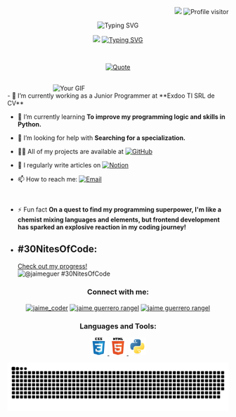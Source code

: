 <!-- Icon and visitor -->
<p align="right"> 
  <img src="https://www.codedex.io/_next/image?url=%2Fimages%2Frobot.gif&w=64&q=75"/>
  <img src="https://komarev.com/ghpvc/?username=JaimeGuerreroRangel&label=PROFILE+VIEWS&color=red&style=for-the-badge" alt="Profile visitor" />
</p>

<p align="center" >
  <a src="https://git.io/typing-svg"><img src="https://readme-typing-svg.demolab.com?font=Fira+Code&weight=500&size=25&duration=4000&pause=800&color=692DF0&background=9BFF9100&vCenter=true&random=false&width=435&lines=Hola%2C+bienvenidos+a+mi+perfil;Hello%2C+welcome+to+my+profile" alt="Typing SVG" /></a>
</p>
  
<p align="center"> 
  <img src="https://img.shields.io/badge/Odoo-%23E95420.svg?&style=for-the-badge&logo=odoo&logoColor=white"/>
  <a href="https://git.io/typing-svg"><img src="https://readme-typing-svg.demolab.com?font=Fira+Code&weight=500&size=25&duration=1&pause=800&color=F04747&background=9BFF9100&vCenter=true&random=false&width=435&lines=Jaime+Guerrero" alt="Typing SVG" /></a>
</p>

<br>  
<p align="center">
  <a href="https://github.com/piyushsuthar/github-readme-quotes">
    <img alt="Quote" src="https://quotes-github-readme.vercel.app/api?type=horizontal&theme=tokyonight&animation=grow_out_in&quote=A%20beginner%20in%20Odoo%20and%20Python%2C%20exploring%20the%20intricacies%20of%20programming%20and%20navigating%20the%20sea%20of%20possibilities%20that%20this%20platform%20and%20language%20offer%2C%20with%20unwavering%20determination%20to%20become%20an%20expert%20in%20Odoo%20development%20and%20aspiring%20to%20become%20a%20highly%20competent%20junior%20programmer.">
  </a>
</p>
<br>


<picture>
    <img align="right" src="https://64.media.tumblr.com/9fd5a3db01d43d79d297404171d84181/tumblr_muc021iaHf1r0dbsno1_500.gifv" alt="Your GIF" width =400px/>
</picture>

<br>
- 🔭 I’m currently working as a Junior Programmer at **Exdoo TI SRL de CV**

- 🌱 I’m currently learning **To improve my programming logic and skills in Python.**

- 🤝 I’m looking for help with **Searching for a specialization.**

- 👨‍💻 All of my projects are available at [![GitHub](https://img.shields.io/badge/GitHub-181717?style=flat-square&logo=github&logoColor=white)](https://github.com/JaimeGuerreroRangel/portafolio)

- 📝 I regularly write articles on [![Notion](https://img.shields.io/badge/Notion-000000?style=flat-square&logo=notion&logoColor=white)](https://jaime-guerrero.notion.site/Odoo-179bcee891254b03a3a3cb0fba755bf7)


- 📫 How to reach me: [![Email](https://img.shields.io/badge/Email-D14836?style=flat-square&logo=microsoft-outlook&logoColor=white)](mailto:jaimeguer1998@hotmail.com)

<br>

- ⚡ Fun fact **On a quest to find my programming superpower, I'm like a chemist mixing languages and elements, but frontend development has sparked an explosive reaction in my coding journey!**

- ## #30NitesOfCode:
  [Check out my progress!](https://www.codedex.io/@jaimeguer/30-nites-of-code)  
  ![@jaimeguer #30NitesOfCode](https://www.codedex.io/api/petStatus?user=jaimeguer)


<h3 align="center">Connect with me:</h3>
<p align="center">
<a href="https://instagram.com/jaime_coder" target="blank"><img align="center" src="https://raw.githubusercontent.com/rahuldkjain/github-profile-readme-generator/master/src/images/icons/Social/instagram.svg" alt="jaime_coder" height="30" width="40" /></a>
<a href="https://linkedin.com/in/jaime guerrero rangel" target="blank"><img align="center" src="https://raw.githubusercontent.com/rahuldkjain/github-profile-readme-generator/master/src/images/icons/Social/linked-in-alt.svg" alt="jaime guerrero rangel" height="30" width="40" /></a>
<a href="https://www.hackerrank.com/jaime guerrero rangel" target="blank"><img align="center" src="https://raw.githubusercontent.com/rahuldkjain/github-profile-readme-generator/master/src/images/icons/Social/hackerrank.svg" alt="jaime guerrero rangel" height="30" width="40" /></a>
</p>


<h3 align="center">Languages and Tools:</h3>
<p align="center"> <a href="https://www.w3schools.com/css/" target="_blank" rel="noreferrer"> <img src="https://raw.githubusercontent.com/devicons/devicon/master/icons/css3/css3-original-wordmark.svg" alt="css3" width="40" height="40"/> </a> <a href="https://www.w3.org/html/" target="_blank" rel="noreferrer"> <img src="https://raw.githubusercontent.com/devicons/devicon/master/icons/html5/html5-original-wordmark.svg" alt="html5" width="40" height="40"/> </a> <a href="https://www.python.org" target="_blank" rel="noreferrer"> <img src="https://raw.githubusercontent.com/devicons/devicon/master/icons/python/python-original.svg" alt="python" width="40" height="40"/> </a> </p>


<div align="center">
  <a href="https://1999azzar.github.io/1999AZZAR/">
  <img  src="https://github.com/1999AZZAR/1999AZZAR/blob/main/resources/img/grid-snake.svg"
       alt="snake" /></a>
</div>
